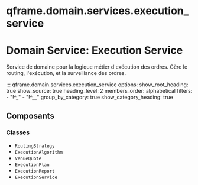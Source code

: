 # qframe.domain.services.execution_service


Domain Service: Execution Service
=================================

Service de domaine pour la logique métier d'exécution des ordres.
Gère le routing, l'exécution, et la surveillance des ordres.


::: qframe.domain.services.execution_service
    options:
      show_root_heading: true
      show_source: true
      heading_level: 2
      members_order: alphabetical
      filters:
        - "!^_"
        - "!^__"
      group_by_category: true
      show_category_heading: true

## Composants

### Classes

- `RoutingStrategy`
- `ExecutionAlgorithm`
- `VenueQuote`
- `ExecutionPlan`
- `ExecutionReport`
- `ExecutionService`

